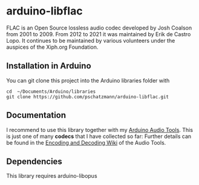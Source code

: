 # arduino-libflac

FLAC is an Open Source lossless audio codec developed by Josh Coalson from 2001
to 2009. From 2012 to 2021 it was maintained by Erik de Castro Lopo. It continues
to be maintained by various volunteers under the auspices of the Xiph.org Foundation.

## Installation in Arduino

You can git clone this project into the Arduino libraries folder with

```
cd  ~/Documents/Arduino/libraries
git clone https://github.com/pschatzmann/arduino-libflac.git

```
## Documentation

I recommend to use this library together with my [Arduino Audio Tools](https://github.com/pschatzmann/arduino-audio-tools). 
This is just one of many __codecs__ that I have collected so far: Further details can be found in the [Encoding and Decoding Wiki](https://github.com/pschatzmann/arduino-audio-tools/wiki/Encoding-and-Decoding-of-Audio) of the Audio Tools.

## Dependencies

This library requires arduino-libopus

